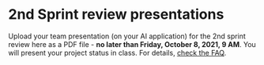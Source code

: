 

# 2nd Sprint review presentations

Upload your team presentation (on your AI application) for the 2nd
sprint review here as a PDF file - **no later than Friday, October 8,
2021, 9 AM**. You will present your project status in class. For
details, [check the FAQ](https://github.com/birkenkrahe/org/blob/master/FAQ.md).

